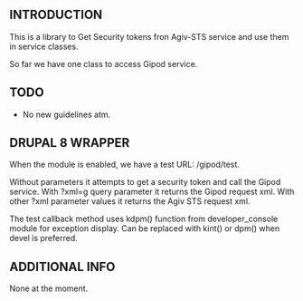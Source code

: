 INTRODUCTION
------------

This is a library to Get Security tokens fron Agiv-STS service
and use them in service classes.

So far we have one class to access Gipod service.

TODO
----

 * No new guidelines atm.


DRUPAL 8 WRAPPER
----------------

When the module is enabled, we have a test URL: /gipod/test.

Without parameters it attempts to get a security token and call the Gipod service.
With ?xml=g query parameter it returns the Gipod request xml.
With other ?xml parameter values it returns the Agiv STS request xml.

The test callback method uses kdpm() function
from developer_console module for exception display.
Can be replaced with kint() or dpm() when devel is preferred.


ADDITIONAL INFO
---------------

None at the moment.
